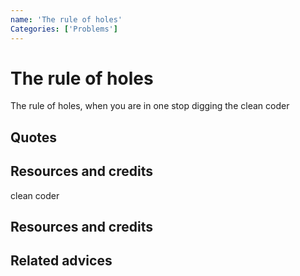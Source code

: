 ```yaml
---
name: 'The rule of holes'
Categories: ['Problems']
---
```

# The rule of holes

The rule of holes, when you are in one stop digging the clean coder

## Quotes

## Resources and credits
clean coder
## Resources and credits

## Related advices

